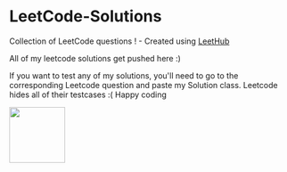 # LeetCode-Solutions
Collection of LeetCode questions ! - Created using [LeetHub](https://github.com/QasimWani/LeetHub)


All of my leetcode solutions get pushed here :)

If you want to test any of my solutions, you'll need to go to the corresponding Leetcode question and paste my Solution class. Leetcode hides all of their testcases :( Happy coding 


<img src="[https://media.giphy.com/media/vFKqnCdLPNOKc/giphy.gif](https://images.app.goo.gl/zv1gbdzpdqXFxkk7A)" width="100" height="100" />

